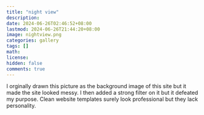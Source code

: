 ```yaml
---
title: "night view"
description: 
date: 2024-06-26T02:46:52+08:00
lastmod: 2024-06-26T21:44:20+08:00
image: nightview.png
categories: gallery
tags: []
math: 
license: 
hidden: false
comments: true
---
```


I orginally drawn this picture as the background image of this site but it made the site looked messy. I then added a strong filter on it but it defeated my purpose. Clean website templates surely look professional but they lack personality.

